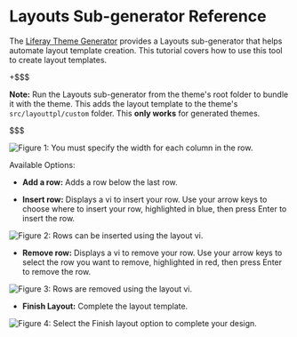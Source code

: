 # Layouts Sub-generator Reference

The 
[Liferay Theme Generator](/develop/tutorials/-/knowledge_base/7-1/creating-themes) 
provides a Layouts sub-generator that helps automate layout template creation. 
This tutorial covers how to use this tool to create layout templates.

+$$$

**Note:** Run the Layouts sub-generator from the theme's root folder to 
bundle it with the theme. This adds the layout template to the theme's 
`src/layouttpl/custom` folder. This **only works** for generated themes.

$$$

![Figure 1: You must specify the width for each column in the row.](../../../images/layout-column-widths.png)

Available Options:

- **Add a row:** Adds a row below the last row.

- **Insert row:** Displays a vi to insert your row. Use your arrow keys to 
choose where to insert your row, highlighted in blue, then press Enter to 
insert the row.

![Figure 2: Rows can be inserted using the layout vi.](../../../images/insert-row.png)

- **Remove row:** Displays a vi to remove your row. Use your arrow keys to 
select the row you want to remove, highlighted in red, then press Enter to 
remove the row.

![Figure 3: Rows are removed using the layout vi.](../../../images/remove-row.png)

- **Finish Layout:** Complete the layout template.

![Figure 4: Select the *Finish layout* option to complete your design.](../../../images/finish-layout.png)